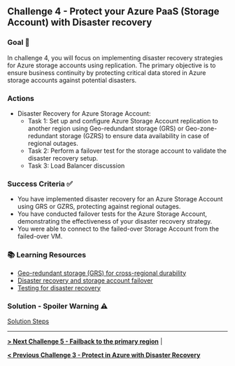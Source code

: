 ## Challenge 4 - Protect your Azure PaaS (Storage Account) with Disaster recovery

### Goal 🎯

In challenge 4, you will focus on implementing disaster recovery strategies for Azure storage accounts using replication. The primary objective is to ensure business continuity by protecting critical data stored in Azure storage accounts against potential disasters.

### Actions
* Disaster Recovery for Azure Storage Account:
  * Task 1: Set up and configure Azure Storage Account replication to another region using Geo-redundant storage (GRS) or Geo-zone-redundant storage (GZRS) to ensure data availability in case of regional outages.
  * Task 2: Perform a failover test for the storage account to validate the disaster recovery setup.
  * Task 3: Load Balancer discussion

### Success Criteria ✅
* You have implemented disaster recovery for an Azure Storage Account using GRS or GZRS, protecting against regional outages.
* You have conducted failover tests for the Azure Storage Account, demonstrating the effectiveness of your disaster recovery strategy.
* You were able to connect to the failed-over Storage Account from the failed-over VM.

### 📚 Learning Resources
* [Geo-redundant storage (GRS) for cross-regional durability](https://learn.microsoft.com/en-us/azure/storage/common/storage-redundancy-grs)
* [Disaster recovery and storage account failover](https://learn.microsoft.com/en-us/azure/storage/common/storage-disaster-recovery-guidance)
* [Testing for disaster recovery](https://learn.microsoft.com/en-us/azure/site-recovery/site-recovery-test-failover-to-azure)
    
### Solution - Spoiler Warning ⚠️

[Solution Steps](../walkthrough/challenge-4/solution.md)

---

**[> Next Challenge 5 - Failback to the primary region](./05_challenge.md)** |

**[< Previous Challenge 3 - Protect in Azure with Disaster Recovery](./03_challenge.md)** 